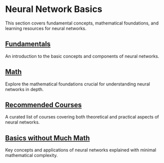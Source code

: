 # Neural Network Basics

This section covers fundamental concepts, mathematical foundations, and learning resources for neural networks.

## [Fundamentals](Fundamentals.md)
An introduction to the basic concepts and components of neural networks.

## [Math](Math.md)
Explore the mathematical foundations crucial for understanding neural networks in depth.

## [Recommended Courses](Recommended_courses.md)
A curated list of courses covering both theoretical and practical aspects of neural networks.

## [Basics without Much Math](Basics_without_much_math.md)
Key concepts and applications of neural networks explained with minimal mathematical complexity.

